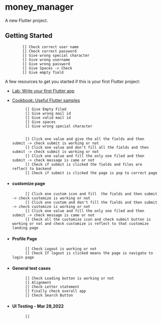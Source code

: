 # money_manager

A new Flutter project.

## Getting Started

            [] Check correct user name 
            [] Check correct password 
            [] Give wrong special character 
            [] Give wrong username 
            [] Give wrong password 
            [] Give Spaces -> Check 
            [] Give empty field 

A few resources to get you started if this is your first Flutter project:

- [Lab: Write your first Flutter app](https://flutter.dev/docs/get-started/codelab)
- [Cookbook: Useful Flutter samples](https://flutter.dev/docs/cookbook)

            [] Give Empty Filed 
            [] Give wrong mail id 
            [] Give valid mail id 
            [] Give spaces 
            [] Give wrong special character 


            [] Click one value and give the all the fields and then submit -> check submit is working or not 
            [] Click one value and don't fill all the fields and then submit -> check submit is working or not 
            [] Click one value and fill the only one filed and then submit -> check message is came or not 
            [] Check if submit is clicked the fields and files are reflect to backend 
            [] Check if submit is clicked the page is pop to correct page 

* #### customize page 

            [] Click one custom icon and fill  the fields and then submit -> check customize is working or not 
            [] Click one custom and don't fill the fields and then submit -> check customize is working or not 
            [] Click one value and fill the only one filed and then submit -> check message is came or not 
            [] Check all the customize icon and check submit button is working or not and check customize is reflect to that customize landing page 

* #### Profile Page 

            [] Check Logout is working or not 
            [] Check If logout is clicked means the page is navigate to login page 

* #### General test cases

            [] Check Loading button is working or not 
            [] Alignment 
            [] Check Letter statement 
            [] Finally check overall app 
            [] Check Search Button



* #### UI Testing - Mar 28,2022

            [] 



            
